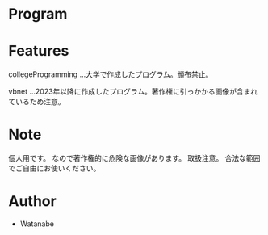 # Program

<!--
分かりやすくてカッコイイ名前をつける（今回は"hoge"という名前をつける）

"hoge"が何かを簡潔に紹介する

# DEMO

"hoge"の魅力が直感的に伝えわるデモ動画や図解を載せる
-->

# Features

collegeProgramming
    ...大学で作成したプログラム。頒布禁止。

vbnet
    ...2023年以降に作成したプログラム。著作権に引っかかる画像が含まれているため注意。

<!--
# Requirement

"hoge"を動かすのに必要なライブラリなどを列挙する

* huga 3.5.2
* hogehuga 1.0.2

# Installation

Requirementで列挙したライブラリなどのインストール方法を説明する

```bash
pip install huga_package
```

# Usage

DEMOの実行方法など、"hoge"の基本的な使い方を説明する

```bash
git clone https://github.com/hoge/~
cd examples
python demo.py
```
-->

# Note

個人用です。
なので著作権的に危険な画像があります。
取扱注意。
合法な範囲でご自由にお使いください。

# Author

* Watanabe
<!--
* 所属
* E-mail
-->

<!--
# License
ライセンスを明示する

"hoge" is under [MIT license](https://en.wikipedia.org/wiki/MIT_License).

社内向けなら社外秘であることを明示してる

"hoge" is Confidential.
-->

